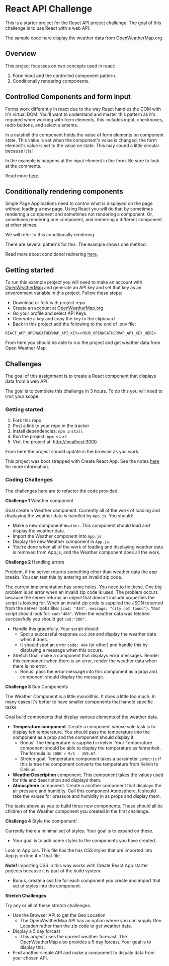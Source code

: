 # React API Challenge 

This is a starter project for the React API project challenge. The goal of this challenge is to use React with a web API. 

The sample code here display the weather data from [OpenWeatherMap.org](https://openweathermap.org). 

## Overview 

This project focusses on two concepts used in react: 

1. Form input and the controlled component pattern.
1. Conditionally rendering components. 

## Controlled Components and form input

Forms work differently in react due to the way React handles the DOM with it's virtual DOM. You'll want to understand and master this pattern as it's required when working with form elements, this includes input, checkboxes, radio buttons, and select elements. 

In a nutshell the component holds the value of form elements on component state. This value is set when the component's value is changed, the form element's value is set to the value on state. This may sound a little circular because it is! 

In the example is happens at the input element in the form. Be sure to look at the comments. 

Read more [here](https://reactjs.org/docs/forms.html).

## Conditionally rendering components 

Single Page Applications need to control what is displayed on the page without loading a new page. Using React you will do that by sometimes rendering a component and sometimes not rendering a component. Or, sometimes rendering one component, and rednering a different component at other stimes. 

We will refer to this conditionally rendering. 

There are several patterns for this. The example shows one method. 

Read more about conditional rednering [here](https://reactjs.org/docs/conditional-rendering.html).

## Getting started 

To run this example project you will need to make an account with [OpenWeatherMap](https://openweathermap.org) and generate an API key and set that key as an envoronment variable in this project. Follow these steps:

- Download or fork with project repo
- Create an account at [OpenWeatherMap.org](https://openweathermap.org)
- Go your profile and select API Keys. 
- Generate a key and copy the key to the clipboard
- Back in this project add the following to the end of .env file: 

`REACT_APP_OPENWEATHERMAP_API_KEY=<YOUR_OPENWEATHERMAP_API_KEY_HERE>`

From here you should be able to run the project and get weather data from Open Weather Map. 

## Challenges 

The goal of this assignment is to create a React component that displays data from a web API. 

The goal is to complete this challenge in 3 hours. To do this you will need to limit your scope. 

### Getting started 

1. Fork this repo
1. Post a link to your repo in the tracker
1. Install dependencies: `npm install`
1. Run the project: `npm start`
1. Visit the project at: [http://localhost:3000](http://localhost:3000)

From here the project should update in the browser as you work. 

This project was boot strapped with Create React App. See the notes [here](create-react-app-notes.md) for more information.

### Coding Challenges 

The challenges here are to refactor the code provided. 

**Challenge 1** Weather component 

Goal create a Weather component. Currently all of the work of loading and displaying the weather data is handled by  `App.js`. You should:

- Make a new component `Weather`. This component should load and display the weather data. 
- Import the Weather component into `App.js` 
- Display the new Weather component in `App.js`.
- You're done when all of the work of loading and displaying weather data is removed from App.js, and the Weather component does all the work.  

**Challenge 2** Handling errors 

Problem, if the server returns something other than weather data the app breaks. You can test this by entering an invalid zip code. 

The current implementation has some holes. You need to fix these. One big problem is an error when an invalid zip code is used. The problem occurs because the server returns an object that doesn't include properties the script is looking for. When an invalid zip code is supplied the JSON returned from the server looks like: `{cod: "404", message: "city not found"}`. Your script should look for: `cod:"404"`. When the weather data was fetched successfully you should get `cod:"200"`. 

- Handle this gracefully. Your script should:
  - Spot a successful response `cod:200` and display the weather data when it does. 
  - It should spot an error `code: 404` (or other) and handle this by displaying a message when this occurs. 
- Stretch Goal: make a component that displays error messages. Render this component when there is an error, render the weather data when there is no error. 
  - Bonus: pass the error message into this component as a prop and  component should display the message. 

**Challenge 3** Sub Components

The Weather Component is a little monolithic. It does a little too much. In many cases it's better to have smaller components that handle specific tasks. 

Goal build components that display various elements of the weather data. 

- **Temperature component**. Create a component whose sole task is to display teh temperature. You should pass the temperature into the component as a prop and the component should display it. 
  - Bonus! The temperature is supplied in kelvin. Your Temperature component should be able to display the temperature as fahrenheit. The formula is: `300K × 9/5 - 459.67`. 
  - Stretch goal! Temperature component takes a parameter `isMetric` if this is true the component converts the temperature from Kelvin to Celsius.
- **WeatherDescription** component. This component takes the values used for title and description and displays them. 
- **Atmosphere** component. Create a another component that displays the air pressure and humidity. Call this component Atmosphere. It should take the values for pressure and humidity in as props and display them. 

The tasks above as you to build three new components. These should all be children of the Weather component you created in the first challenge. 

**Challenge 4** Style the component! 

Currently there a minimal set of styles. Your goal is to expand on these. 

- Your goal is to add some styles to the components you have created. 

Look at App.css. This file has the has CSS styles that are imported into App.js on line 4 of that file. 

**Note!** Importing CSS in this way works with Create React App starter projects because it is part of the build system. 

- Bonus, create a css file for each component you create and import that set of styles into the component. 

**Stretch Challenges** 

Try any or all of these stretch challenges. 

- Use the Browser API to get the Geo Location
  - The OpenWeatherMap API has an option where you can supply Geo Location rather than the zip code to get weather data. 
- Display a 5 day forcast
  - This project uses the current weather forecast. The OpenWeatherMap also provides a 5 day forcast. Your goal is to display this. 
- Find another simple API and make a component to dispaly data from your chosen API. 

